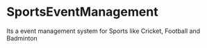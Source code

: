 # SportsEventManagement
Its a event management system for Sports like Cricket, Football and Badminton
